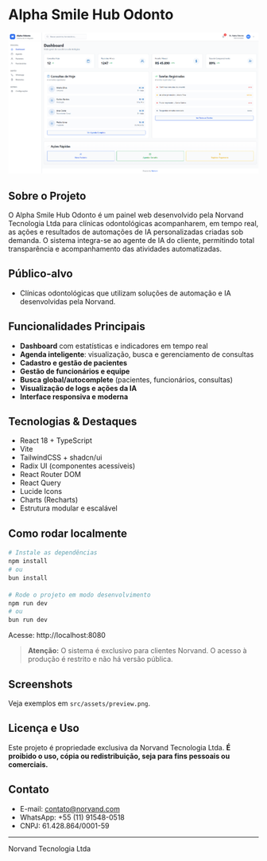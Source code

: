 # Alpha Smile Hub Odonto

![Preview](src/assets/preview.png)

## Sobre o Projeto
O Alpha Smile Hub Odonto é um painel web desenvolvido pela Norvand Tecnologia Ltda para clínicas odontológicas acompanharem, em tempo real, as ações e resultados de automações de IA personalizadas criadas sob demanda. O sistema integra-se ao agente de IA do cliente, permitindo total transparência e acompanhamento das atividades automatizadas.

## Público-alvo
- Clínicas odontológicas que utilizam soluções de automação e IA desenvolvidas pela Norvand.

## Funcionalidades Principais
- **Dashboard** com estatísticas e indicadores em tempo real
- **Agenda inteligente**: visualização, busca e gerenciamento de consultas
- **Cadastro e gestão de pacientes**
- **Gestão de funcionários e equipe**
- **Busca global/autocomplete** (pacientes, funcionários, consultas)
- **Visualização de logs e ações da IA**
- **Interface responsiva e moderna**

## Tecnologias & Destaques
- React 18 + TypeScript
- Vite
- TailwindCSS + shadcn/ui
- Radix UI (componentes acessíveis)
- React Router DOM
- React Query
- Lucide Icons
- Charts (Recharts)
- Estrutura modular e escalável

## Como rodar localmente
```bash
# Instale as dependências
npm install
# ou
bun install

# Rode o projeto em modo desenvolvimento
npm run dev
# ou
bun run dev
```
Acesse: http://localhost:8080

> **Atenção:** O sistema é exclusivo para clientes Norvand. O acesso à produção é restrito e não há versão pública.

## Screenshots
Veja exemplos em `src/assets/preview.png`.

## Licença e Uso
Este projeto é propriedade exclusiva da Norvand Tecnologia Ltda. **É proibido o uso, cópia ou redistribuição, seja para fins pessoais ou comerciais.**

## Contato
- E-mail: contato@norvand.com
- WhatsApp: +55 (11) 91548-0518
- CNPJ: 61.428.864/0001-59

---
Norvand Tecnologia Ltda